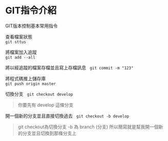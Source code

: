 # GIT指令介紹
GIT版本控制基本常用指令

查看檔案狀態  
`git sttus`

將檔案加入追蹤  
`git add --all`

將以經追蹤的檔案存檔並且寫上存檔訊息  
`git commit -m "123"`

將程式碼推上儲存庫  
`git push origin master`

切換分支  
`git checkout develop`  
> 你要先有 develop 這條分支


開一個新的分支並且直接切換過去  
`git checkout -b develop`  
> git checkout為切換分支 -b 為 branch (分支) 所以簡寫就是幫我開一個新的分支並且切換到那條分支上
